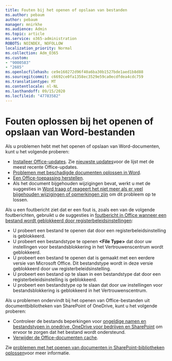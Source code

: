 ```yaml
---
title: Fouten bij het openen of opslaan van bestanden
ms.author: pebaum
author: pebaum
manager: mnirkhe
ms.audience: Admin
ms.topic: article
ms.service: o365-administration
ROBOTS: NOINDEX, NOFOLLOW
localization_priority: Normal
ms.collection: Adm_O365
ms.custom:
- "9000583"
- "2685"
ms.openlocfilehash: ce9e160272d96f40a6ba30b1527bde1aed1b8d88
ms.sourcegitcommit: c6692ce0fa1358ec3529e59ca0ecdfdea4cdc759
ms.translationtype: MT
ms.contentlocale: nl-NL
ms.lasthandoff: 09/15/2020
ms.locfileid: "47783582"
---
```

# <a name="resolve-errors-opening-or-saving-word-files"></a>Fouten oplossen bij het openen of opslaan van Word-bestanden

Als u problemen hebt met het openen of opslaan van Word-documenten, kunt u het volgende proberen:

- [Installeer Office-updates](https://support.office.com/article/2ab296f3-7f03-43a2-8e50-46de917611c5). Zie [nieuwste updates](https://docs.microsoft.com/officeupdates/office-updates-msi)voor de lijst met de meest recente Office-updates.
- [Problemen met beschadigde documenten oplossen in Word](https://docs.microsoft.com/office/troubleshoot/word/damaged-documents-in-word).
- [Een Office-toepassing herstellen](https://support.office.com/Article/Repair-an-Office-application-7821d4b6-7c1d-4205-aa0e-a6b40c5bb88b).
- Als het document bijgehouden wijzigingen bevat, werkt u met de suggesties in [Word traag of reageert het niet meer als er veel bijgehouden wijzigingen of opmerkingen zijn](https://docs.microsoft.com/office/troubleshoot/word/word-stops-responding) om dit probleem op te lossen.

Als u een foutbericht ziet dat er een fout is, zoals een van de volgende foutberichten, gebruikt u de suggesties in [foutbericht in Office wanneer een bestand wordt geblokkeerd door registerbeleidsinstellingen](https://docs.microsoft.com/office/troubleshoot/settings/file-blocked-in-office):

- U probeert een bestand te openen dat door een registerbeleidsinstelling is geblokkeerd.
- U probeert een bestandstype te openen **\<File Type\>** dat door uw instellingen voor bestandsblokkering in het Vertrouwenscentrum wordt geblokkeerd.
- U probeert een bestand te openen dat is gemaakt met een eerdere versie van Microsoft Office. Dit bestandstype wordt in deze versie geblokkeerd door uw registerbeleidsinstelling.
- U probeert een bestand op te slaan in een bestandstype dat door een registerbeleidsinstelling is geblokkeerd.
- U probeert een bestandstype op te slaan dat door uw instellingen voor bestandsblokkering is geblokkeerd in het Vertrouwenscentrum.

Als u problemen ondervindt bij het openen van Office-bestanden uit documentbibliotheken van SharePoint of OneDrive, kunt u het volgende proberen:

- Controleer de bestands beperkingen voor [ongeldige namen en bestandstypen in onedrive, OneDrive voor bedrijven en SharePoint](https://support.office.com/article/64883a5d-228e-48f5-b3d2-eb39e07630fa) om ervoor te zorgen dat het bestand wordt ondersteund. 
- [Verwijder de Office-documenten cache](https://support.office.com/article/b1d3765e-d71b-4bb8-99ca-acd22c42995d
). 

Zie [problemen met het openen van documenten in SharePoint-bibliotheken oplossen](https://support.office.com/article/31329fa1-4ad0-47fc-95d8-bb0c5b12a536)voor meer informatie.
